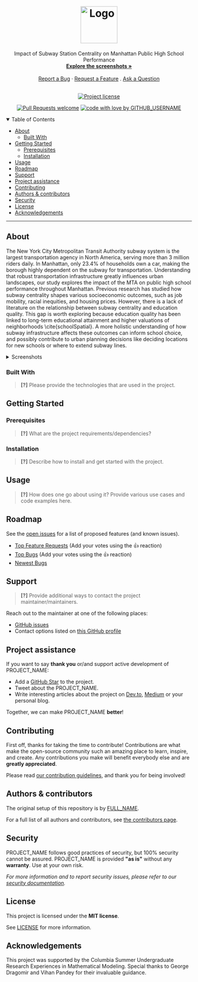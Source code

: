 <h1 align="center">
  <a href="https://github.com/GITHUB_USERNAME/REPO_SLUG">
    <!-- Please provide path to your logo here -->
    <img src="docs/images/logo.svg" alt="Logo" width="100" height="100">
  </a>
</h1>

<div align="center">
  Impact of Subway Station Centrality on Manhattan Public High School Performance
  <br />
  <a href="#about"><strong>Explore the screenshots »</strong></a>
  <br />
  <br />
  <a href="https://github.com/GITHUB_USERNAME/REPO_SLUG/issues/new?assignees=&labels=bug&template=01_BUG_REPORT.md&title=bug%3A+">Report a Bug</a>
  ·
  <a href="https://github.com/GITHUB_USERNAME/REPO_SLUG/issues/new?assignees=&labels=enhancement&template=02_FEATURE_REQUEST.md&title=feat%3A+">Request a Feature</a>
  .
  <a href="https://github.com/GITHUB_USERNAME/REPO_SLUG/issues/new?assignees=&labels=question&template=04_SUPPORT_QUESTION.md&title=support%3A+">Ask a Question</a>
</div>

<div align="center">
<br />

[![Project license](https://img.shields.io/github/license/GITHUB_USERNAME/REPO_SLUG.svg?style=flat-square)](LICENSE)

[![Pull Requests welcome](https://img.shields.io/badge/PRs-welcome-ff69b4.svg?style=flat-square)](https://github.com/GITHUB_USERNAME/REPO_SLUG/issues?q=is%3Aissue+is%3Aopen+label%3A%22help+wanted%22)
[![code with love by GITHUB_USERNAME](https://img.shields.io/badge/%3C%2F%3E%20with%20%E2%99%A5%20by-GITHUB_USERNAME-ff1414.svg?style=flat-square)](https://github.com/GITHUB_USERNAME)

</div>

<details open="open">
<summary>Table of Contents</summary>

- [About](#about)
  - [Built With](#built-with)
- [Getting Started](#getting-started)
  - [Prerequisites](#prerequisites)
  - [Installation](#installation)
- [Usage](#usage)
- [Roadmap](#roadmap)
- [Support](#support)
- [Project assistance](#project-assistance)
- [Contributing](#contributing)
- [Authors & contributors](#authors--contributors)
- [Security](#security)
- [License](#license)
- [Acknowledgements](#acknowledgements)

</details>

---

## About

The New York City Metropolitan Transit Authority subway system is the largest transportation agency in North America, serving more than 3 million riders daily. In Manhattan, only 23.4\% of households own a car, making the borough highly dependent on the subway for transportation.
Understanding that robust transportation infrastructure greatly influences urban landscapes, our study explores the impact of the MTA on public high school performance throughout Manhattan. Previous research has studied how subway centrality shapes various socioeconomic outcomes, such as job mobility, racial inequities, and housing prices. However, there is a lack of literature on the relationship between subway centrality and education quality. This gap is worth exploring because education quality has been linked to long-term educational attainment and higher valuations of neighborhoods \cite{schoolSpatial}. A more holistic understanding of how subway infrastructure affects these outcomes can inform school choice, and possibly contribute to urban planning decisions like deciding locations for new schools or where to extend subway lines. 

<details>
<summary>Screenshots</summary>
<br>

> **[?]**
> Please provide your screenshots here.

|                               Home Page                               |                               Login Page                               |
| :-------------------------------------------------------------------: | :--------------------------------------------------------------------: |
| <img src="docs/images/screenshot.png" title="Home Page" width="100%"> | <img src="docs/images/screenshot.png" title="Login Page" width="100%"> |

</details>

### Built With

> **[?]**
> Please provide the technologies that are used in the project.

## Getting Started

### Prerequisites

> **[?]**
> What are the project requirements/dependencies?

### Installation

> **[?]**
> Describe how to install and get started with the project.

## Usage

> **[?]**
> How does one go about using it?
> Provide various use cases and code examples here.

## Roadmap

See the [open issues](https://github.com/GITHUB_USERNAME/REPO_SLUG/issues) for a list of proposed features (and known issues).

- [Top Feature Requests](https://github.com/GITHUB_USERNAME/REPO_SLUG/issues?q=label%3Aenhancement+is%3Aopen+sort%3Areactions-%2B1-desc) (Add your votes using the 👍 reaction)
- [Top Bugs](https://github.com/GITHUB_USERNAME/REPO_SLUG/issues?q=is%3Aissue+is%3Aopen+label%3Abug+sort%3Areactions-%2B1-desc) (Add your votes using the 👍 reaction)
- [Newest Bugs](https://github.com/GITHUB_USERNAME/REPO_SLUG/issues?q=is%3Aopen+is%3Aissue+label%3Abug)

## Support

> **[?]**
> Provide additional ways to contact the project maintainer/maintainers.

Reach out to the maintainer at one of the following places:

- [GitHub issues](https://github.com/GITHUB_USERNAME/REPO_SLUG/issues/new?assignees=&labels=question&template=04_SUPPORT_QUESTION.md&title=support%3A+)
- Contact options listed on [this GitHub profile](https://github.com/GITHUB_USERNAME)

## Project assistance

If you want to say **thank you** or/and support active development of PROJECT_NAME:

- Add a [GitHub Star](https://github.com/GITHUB_USERNAME/REPO_SLUG) to the project.
- Tweet about the PROJECT_NAME.
- Write interesting articles about the project on [Dev.to](https://dev.to/), [Medium](https://medium.com/) or your personal blog.

Together, we can make PROJECT_NAME **better**!

## Contributing

First off, thanks for taking the time to contribute! Contributions are what make the open-source community such an amazing place to learn, inspire, and create. Any contributions you make will benefit everybody else and are **greatly appreciated**.


Please read [our contribution guidelines](docs/CONTRIBUTING.md), and thank you for being involved!

## Authors & contributors

The original setup of this repository is by [FULL_NAME](https://github.com/GITHUB_USERNAME).

For a full list of all authors and contributors, see [the contributors page](https://github.com/GITHUB_USERNAME/REPO_SLUG/contributors).

## Security

PROJECT_NAME follows good practices of security, but 100% security cannot be assured.
PROJECT_NAME is provided **"as is"** without any **warranty**. Use at your own risk.

_For more information and to report security issues, please refer to our [security documentation](docs/SECURITY.md)._

## License

This project is licensed under the **MIT license**.

See [LICENSE](LICENSE) for more information.

## Acknowledgements

This project was supported by the Columbia Summer Undergraduate Research Experiences in Mathematical Modeling. Special thanks to George Dragomir and Vihan Pandey for their invaluable guidance.
